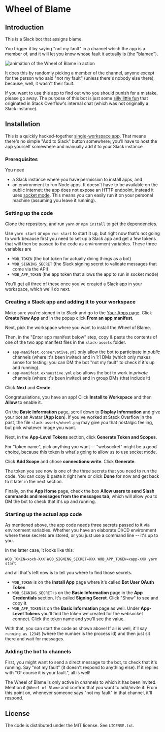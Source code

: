 # Wheel of Blame

## Introduction

This is a Slack bot that assigns blame.

You trigger it by saying "not my fault" in a channel which the app is a member of, and it will let you know whose fault it actually is (the "blamee").

![animation of the Wheel of Blame in action](https://i.imgur.com/BqjmYGH.gif)

It does this by randomly picking a member of the channel, anyone except for the person who said "not my fault" (unless there's nobody else there), because, well, it wasn't their fault.

If you want to use this app to find out who you should punish for a mistake, please go away. The purpose of this bot is just some [silly little fun](https://twitter.com/Nick_Craver/status/1277316476131856387) that originated in Stack Overflow's internal chat (which was not originally a Slack instance).

## Installation

This is a quickly hacked-together [single-workspace app](https://api.slack.com/start/distributing#single_workspace_apps). That means there's no simple "Add to Slack" button somewhere; you'll have to host the app yourself somewhere and manually add it to your Slack instance.

### Prerequisites

You need

- a Slack instance where you have permission to install apps, and
- an environment to run Node apps. It doesn't have to be available on the public internet; the app does not expose an HTTP endpoint, instead it uses [socket mode](https://api.slack.com/apis/connections/socket). This means you can easily run it on your personal machine (assuming you leave it running).

### Setting up the code

Clone the repository, and run `yarn` or `npm install` to get the dependencies.

Use `yarn start` or `npm run start` to start it up, but right now that's not going to work because first you need to set up a Slack app and get a few tokens that will then be passed to the code as environment variables. These three variables are

- `WOB_TOKEN` (the bot token for actually doing things as a bot)
- `WOB_SIGNING_SECRET` (the Slack signing secret to validate messages that come via the API)
- `WOB_APP_TOKEN` (the app token that allows the app to run in socket mode)

You'll get all three of these once you've created a Slack app in your workspace, which we'll do next.

### Creating a Slack app and adding it to your workspace

Make sure you're signed in to Slack and go to the [Your Apps page](https://api.slack.com/apps). Click **Create New App** and in the popup click **From an app manifest**.

Next, pick the workspace where you want to install the Wheel of Blame.

Then, in the "Enter app manifest below" step, copy & paste the contents of one of the two app manifest files in the `slack-assets` folder.

- `app-manifest.conservative.yml` only allow the bot to participate in _public_ channels (where it's been invited) and in 1:1 DMs (which only makes sense for testing; you can DM the bot "not my fault" to check if it's up and running).
- `app-manifest.exhaustive.yml` also allows the bot to work in _private_ channels (where it's been invited) and in group DMs (that include it).

Click **Next** and **Create**.

Congratualations, you have an app! Click **Install to Workspace** and then **Allow** to enable it.

On the **Basic Information** page, scroll down to **Display Information** and give your bot an Avatar (**App icon**). If you've worked at Stack Overflow in the past, the file `slack-assets/wheel.png` may give you that nostalgic feeling, but pick whatever image you want.

Next, in the **App-Level Tokens** section, click **Generate Token and Scopes**.

For "token name", pick anything you want -- "websocket" might be a good choice, because this token is what's going to allow us to use socket mode.

Click **Add Scope** and chose **connections:write**. Click **Generate**.

The token you see now is one of the three secrets that you need to run the code. You can copy & paste it right here or click **Done** for now and get back to it later in the next section.

Finally, on the **App Home** page, check the box **Allow users to send Slash commands and messages from the messages tab**, which will allow you to DM the bot to check that it's up and running.

### Starting up the actual app code

As mentioned above, the app code needs three secrets passed to it via environment variables. Whether you have an elaborate CI/CD environment where these secrets are stored, or you just use a command line -- it's up to you.

In the latter case, it looks like this:

```
WOB_TOKEN=xoxb-XXX WOB_SIGNING_SECRET=XXX WOB_APP_TOKEN=xapp-XXX yarn start
```

and all that's left now is to tell you where to find those secrets.

- `WOB_TOKEN` is on the **Install App** page where it's called **Bot User OAuth Token**.
- `WOB_SIGNING_SECRET` is on the **Basic Information** page in the **App Credentials** section. It's called **Signing Secret**. Click "Show" to see and copy it.
- `WOB_APP_TOKEN` is on the **Basic Information** page as well. Under **App-Level Tokens** you'll find the token we created for the websocket connect. Click the token name and you'll see the value.

With that, you can start the code as shown above! If all is well, it'll say `running as 12345` (where the number is the process id) and then just sit there and wait for messages.

### Adding the bot to channels

First, you might want to send a direct message to the bot, to check that it's running. Say "not my fault" (it doesn't respond to anything else). If it replies with "Of course it is your fault.", all is well!

The Wheel of Blame is only active in channels to which it has been invited. Mention it `@Wheel of Blame` and confirm that you want to add/invite it. From this point on, whenever someone says "not my fault" in that channel, it'll respond.

## License

The code is distributed under the MIT license. See `LICENSE.txt`.
